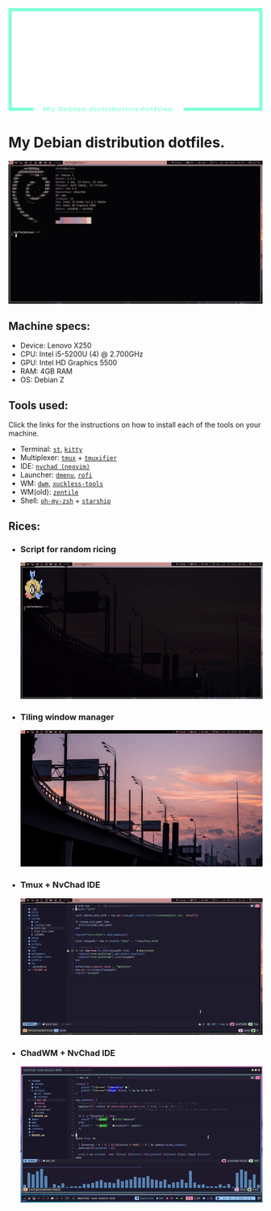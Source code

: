 <div class="info">
    <p align='center'>
        <img src="https://raw.githubusercontent.com/dotSIS/dotFILES/main/media/logo.svg">
    </p>
</div>

# My Debian distribution dotfiles.
<img src="https://raw.githubusercontent.com/dotSIS/dotFILES/main/media/dotFILES.jpg">

## Machine specs:
- Device:   Lenovo X250
- CPU:      Intel i5-5200U (4) @ 2.700GHz
- GPU:      Intel HD Graphics 5500
- RAM:      4GB RAM
- OS:       Debian Z

## Tools used:
Click the links for the instructions on how to install each of the tools on your machine.
- Terminal:     [`st`](https://st.suckless.org), [`kitty`](https://github.com/kovidgoyal/kitty)
- Multiplexer:  [`tmux`](https://github.com/tmux/tmux) + [`tmuxifier`](https://github.com/jimeh/tmuxifier)
- IDE:          [`nvchad (neovim)`](https://github.com/NvChad/NvChad)
- Launcher:     [`dmenu`](https://tools.suckless.org/dmenu), [`rofi`](https://github.com/davatorium/rofi)
- WM:           [`dwm`](https://dwm.suckless.org), [`xuckless-tools`](https://github.com/dotSIS/xuckless-tools)
- WM(old):      [`zentile`](https://github.com/blrsn/zentile)
- Shell:        [`oh-my-zsh`](https://github.com/ohmyzsh/ohmyzsh) + [`starship`](https://starship.rs)

## Rices:
- ### Script for random ricing
    <img src="https://raw.githubusercontent.com/dotSIS/dotFILES/main/media/rice-script.gif">
- ### Tiling window manager
    <img src="https://raw.githubusercontent.com/dotSIS/dotFILES/main/media/rice-dwm.gif">
- ### Tmux + NvChad IDE
    <img src="https://raw.githubusercontent.com/dotSIS/dotFILES/main/media/rice-tmux+nvchad.gif">
- ### ChadWM + NvChad IDE
    <img src="https://raw.githubusercontent.com/dotSIS/dotFILES/main/media/rice-chadwm+nvchad.gif">
